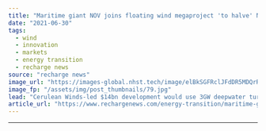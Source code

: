 ```yaml
---
title: "Maritime giant NOV joins floating wind megaproject 'to halve' North Sea oil emissions"
date: "2021-06-30"
tags: 
  - wind
  - innovation
  - markets
  - energy transition
  - recharge news
source: "recharge news"
image_url: "https://images-global.nhst.tech/image/elBkSGFRclJFdDR5MDQrR2VzbjJVUUN3S08reGtkTGptWmRJQUJzWGVDMD0=/nhst/binary/3360a8a6615f9c81932828bafa328a46"
image_fp: "/assets/img/post_thumbnails/79.jpg"
lead: "Cerulean Winds-led $14bn development would use 3GW deepwater turbine array to electrify oil & gas complexes while sending power to shore to run green hydrogen plant from 2024"
article_url: "https://www.rechargenews.com/energy-transition/maritime-giant-nov-joins-floating-wind-megaproject-to-halve-north-sea-oil-emissions/2-1-1032698"
---
```


---
